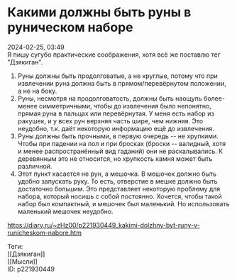 Какими должны быть руны в руническом наборе
============================================

   
 2024-02-25, 03:49   
  Я пишу сугубо практические соображения, хотя всё же поставлю тег "Дзякиган".   
   
 1. Руны должны быть продолговатые, а не круглые, потому что при извлечении руна должна быть в прямом/перевёрнутом положении, а не на боку.   
 2. Руны, несмотря на продолговатость, должны быть наощупь более-менее симметричными, чтобы до извлечения было непонятно, прямая руна в пальцах или перевёрнутая. У меня есть набор из ракушек, и у всех рун верхняя часть шире, чем нижняя. Это неудобно, т.к. даёт некоторую информацию ещё до извлечения.   
 3. Руны должны быть прочными, в первую очередь -- не хрупкими. Чтобы при падении на пол и при бросках (броски -- валидный, хотя и менее распространённый вид гаданий) они не раскалывались. К деревянным это не относится, но хрупкость камня может быть различной.   
 4. Этот пункт касается не рун, а мешочка. В мешочек должно быть удобно запускать руку. То есть, отверстие в мешке должно быть достаточно большим. Это представляет некоторую проблему для набора, который носишь с собой постоянно. Хочется, чтобы такой набор был компактный, и мешочек был маленький. Но использовать маленький мешочек неудобно.   
    
 <https://diary.ru/~zHz00/p221930449_kakimi-dolzhny-byt-runy-v-runicheskom-nabore.htm>   
   
 Теги:   
 [[Дзякиган]]   
 [[Мысли]]   
 ID: p221930449